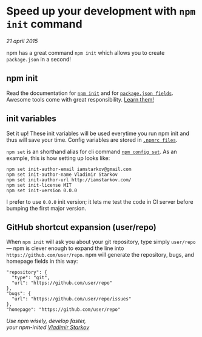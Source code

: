 # Speed up your development with `npm init` command

_21 april 2015_

npm has a great command `npm init` which allows you to create `package.json`
in a second!

## npm init

Read the documentation for [`npm init`][init] and for [`package.json
fields`][pkg]. Awesome tools come with great responsibility. [Learn them!][docs]

[docs]: https://docs.npmjs.com/
[init]: https://docs.npmjs.com/cli/init
[pkg]: https://docs.npmjs.com/files/package.json

## init variables

Set it up! These init variables will be used everytime you run npm init
and thus will save your time. Config variables are stored
in [`.npmrc files`][npmrc].

`npm set` is an shorthand alias for cli command [`npm config set`][config].
As an example, this is how setting up looks like:

```
npm set init-author-email iamstarkov@gmail.com
npm set init-author-name Vladimir Starkov
npm set init-author-url http://iamstarkov.com/
npm set init-license MIT
npm set init-version 0.0.0
```
I prefer to use `0.0.0` init version; it lets me test the code in CI server
before bumping the first major version.

[npmrc]: https://docs.npmjs.com/files/npmrc
[config]: https://docs.npmjs.com/cli/config


## GitHub shortcut expansion (user/repo)

When `npm init` will ask you about your git repository, type simply
`user/repo` — npm is clever enough to expand the line
into `https://github.com/user/repo`. npm will generate the repository, bugs,
and homepage fields in this way:

```
"repository": {
  "type": "git",
  "url": "https://github.com/user/repo"
},
"bugs": {
  "url": "https://github.com/user/repo/issues"
},
"homepage": "https://github.com/user/repo"
```

_Use npm wisely, develop faster,_  
_your npm-inited [Vladimir Starkov](http://iamstarkov.com/)_
